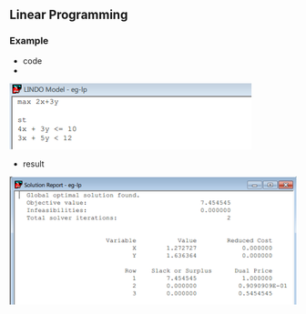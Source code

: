 ## Linear Programming

### Example
- code
- 
![](../figs/eg-lp1.png)

- result

![](../figs/eg-lp1-result.PNG)
